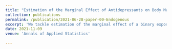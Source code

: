 ```yaml
---
title: "Estimation of the Marginal Effect of Antidepressants on Body Mass Index under Confounding and Endogenous Covariate-Driven Monitoring Times"
collection: publications
permalink: /publication/2021-06-28-paper-00-Endogenous
excerpt: 'We tackle estimation of the marginal effect of a binary exposure in settings where the covariate process interacts with monitoring times all throughout follow-up time (we call "endogenous" such process). We also depict via several causal diagrams the biasing paths caused by covariate-driven monitoring times.'
date: 2021-11-09
venue: 'Annals of Applied Statistics'
 
---
```

